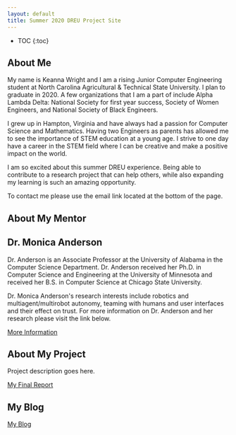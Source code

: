 ```yaml
---
layout: default
title: Summer 2020 DREU Project Site
---
```


* TOC
{:toc}

## About Me

My name is Keanna Wright and I am a rising Junior Computer Engineering student at North Carolina Agricultural & Technical State University. I plan to graduate in 2020. A few organizations that I am a part of include Alpha Lambda Delta: National Society for first year success, Society of Women Engineers, and National Society of Black Engineers.

I grew up in Hampton, Virginia and have always had a passion for Computer Science and Mathematics. Having two Engineers as parents has allowed me to see the importance of STEM education at a young age. I strive to one day have a career in the STEM field where I can be creative and make a positive impact on the world.

I am so excited about this summer DREU experience. Being able to contribute to a research project that can help others, while also expanding my learning is such an amazing opportunity. 

To contact me please use the email link located at the bottom of the page.

## About My Mentor
## Dr. Monica Anderson

Dr. Anderson is an Associate Professor at the University of Alabama in the Computer Science Department. Dr. Anderson received her Ph.D. in Computer Science and Engineering at the University of Minnesota and received her B.S. in Computer Science at Chicago State University. 

Dr. Monica Anderson's research interests include robotics and multiagent/multirobot autonomy, teaming with humans and user interfaces and their effect on trust. For more information on Dr. Anderson and her research please visit the link below.

[More Information](http://robotics.cs.ua.edu/wordpress/?page_id=78)

## About My Project

Project description goes here.

[My Final Report](files/finalreport.pdf)

## My Blog

[My Blog](blog.html)
